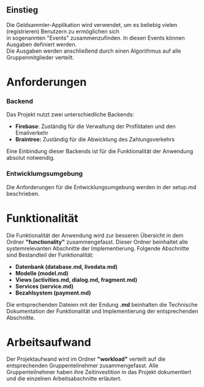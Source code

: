## Einstieg  
  
Die Geldsammler-Applikation wird verwendet, um es beliebig vielen (registrieren) Benutzern zu ermöglichen sich  
in sogenannten "Events" zusammenzufinden. In diesen Events können Ausgaben definiert werden.  
Die Ausgaben werden anschließend durch einen Algorithmus auf alle Gruppenmitglieder verteilt.   
  
# Anforderungen  
  
### Backend  
Das Projekt nutzt zwei unterschiedliche Backends:
 
* **Firebase**: Zuständig für die Verwaltung der Profildaten und den Emailverkehr  
* **Braintree:** Zuständig für die Abwicklung des Zahlungsverkehrs  
  
Eine Einbindung dieser Backends ist für die Funktionalität der Anwendung absolut notwendig.  
  
### Entwicklumgsumgebung  
Die Anforderungen für die Entwicklungsumgebung werden in der setup.md beschrieben.  

  
# Funktionalität  
Die Funktionalität der Anwendung wird zur besseren Übersicht
in dem Ordner **"functionality"** zusammengefasst. Dieser Ordner beinhaltet alle systemrelevanten Abschnitte der Implementierung. Folgende Abschnitte sind Bestandteil
der Funktionalität:

- **Datenbank (database.md, livedata.md)**
- **Modelle (model.md)**
- **Views (activities.md, dialog.md, fragment.md)**
- **Services (service.md)**
- **Bezahlsystem (payment.md)**
  
 Die entsprechenden Dateien mit der Endung **.md** beinhalten die Technische Dokumentation der Funktionalität und Implementierung der entsprechenden Abschnitte.

# Arbeitsaufwand

Der Projektaufwand wird im Ordner **"workload"** verteilt auf die entsprechenden Gruppenteilnehmer zusammengefasst. Alle Gruppenteilnehmer haben ihre Zeitinvestition in das Projekt dokumentiert und die einzelnen Arbeitsabschnitte erläutert.